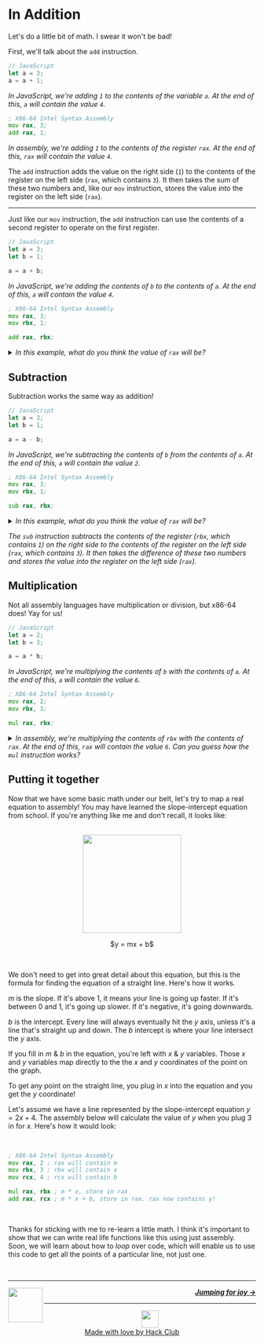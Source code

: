 # In Addition

Let's do a little bit of math. I swear it won't be bad!

First, we'll talk about the `add` instruction.

```js
// JavaScript
let a = 3;
a = a + 1;
```
_In JavaScript, we're adding `1` to the contents of the variable `a`. At the end of this, `a` will contain the value `4`._

```asm
; X86-64 Intel Syntax Assembly
mov rax, 3;
add rax, 1;
```
_In assembly, we're adding `1` to the contents of the register `rax`. At the end of this, `rax` will contain the value `4`._

The `add` instruction adds the value on the right side (`1`) to the contents of the register on the left side (`rax`, which contains `3`). It then takes the sum of these two numbers and, like our `mov` instruction, stores the value _into_ the register on the left side (`rax`).

---

Just like our `mov` instruction, the `add` instruction can use the contents of a second register to operate on the first register.

```js
// JavaScript
let a = 3;
let b = 1;

a = a + b;
```
_In JavaScript, we're adding the contents of `b` to the contents of `a`. At the end of this, `a` will contain the value `4`._

```asm
; X86-64 Intel Syntax Assembly
mov rax, 3;
mov rbx, 1;

add rax, rbx;
```
<details>
<summary><i>In this example, what do you think the value of <code>rax</code> will be?</i></summary>

<br />
<i>We're adding the contents of <code>rbx</code> to the contents of <code>rax</code>. At the end of this, <code>rax</code> will contain the value <code>4</code>.</i>

</details>

## Subtraction

Subtraction works the same way as addition!

```js
// JavaScript
let a = 3;
let b = 1;

a = a - b;
```
_In JavaScript, we're subtracting the contents of `b` from the contents of `a`. At the end of this, `a` will contain the value `2`._

```asm
; X86-64 Intel Syntax Assembly
mov rax, 3;
mov rbx, 1;

sub rax, rbx;
```
<details>
<summary><i>In this example, what do you think the value of <code>rax</code> will be?</i></summary>

<br />
<i>We're subtracting the contents of <code>rbx</code> from the contents of <code>rax</code>. At the end of this, <code>rax</code> will contain the value <code>2</code>.</i>

</details>

<i>The <code>sub</code> instruction subtracts the contents of the register (<code>rbx</code>, which contains <code>1</code>) on the right side to the contents of the register on the left side (<code>rax</code>, which contains <code>3</code>). It then takes the difference of these two numbers and stores the value into the register on the left side (<code>rax</code>).</i>

## Multiplication

Not all assembly languages have multiplication or division, but x86-64 does! Yay for us!

```js
// JavaScript
let a = 2;
let b = 3;

a = a * b;
```
_In JavaScript, we're multiplying the contents of `b` with the contents of `a`. At the end of this, `a` will contain the value `6`._

```asm
; X86-64 Intel Syntax Assembly
mov rax, 2;
mov rbx, 3;

mul rax, rbx;
```
<details>
<summary><i>In assembly, we're multiplying the contents of <code>rbx</code> with the contents of <code>rax</code>. At the end of this, <code>rax</code> will contain the value <code>6</code>. Can you guess how the <code>mul</code> instruction works?</i></summary>

<br />
<i>The <code>mul</code> instruction multiplies the contents of the register (<code>rbx</code>, which contains <code>3</code>) on the right side to the contents of the register on the left side (<code>rax</code>, which contains <code>2</code>). It then takes the product of these two numbers and stores the value into the register on the left side (<code>rax</code>).</i>

</details>

## Putting it together

Now that we have some basic math under our belt, let's try to map a real equation to assembly! You may have learned the slope-intercept equation from school. If you're anything like me and don't recall, it looks like:

<p align="center">
  <br />
  <img height="200" src="https://cloud-jnidfb52p-hack-club-bot.vercel.app/0graph.png">
  <br />
</p>
<p align="center">
  <span>
    $y = mx + b$
  </span>
</p>
<br />

We don't need to get into great detail about this equation, but this is the formula for finding the equation of a straight line. Here's how it works.

$m$ is the slope. If it's above 1, it means your line is going up faster. If it's between 0 and 1, it's going up slower. If it's negative, it's going downwards.

$b$ is the intercept. Every line will always eventually hit the $y$ axis, unless it's a line that's straight up and down. The $b$ intercept is where your line intersect the $y$ axis.

If you fill in $m$ & $b$ in the equation, you're left with $x$ & $y$ variables. Those $x$ and $y$ variables map directly to the the $x$ and $y$ coordinates of the point on the graph.

To get any point on the straight line, you plug in $x$ into the equation and you get the $y$ coordinate!

Let's assume we have a line represented by the slope-intercept equation $y = 2x + 4$. The assembly below will calculate the value of $y$ when you plug $3$ in for $x$. Here's how it would look:

<br />

```asm
; X86-64 Intel Syntax Assembly
mov rax, 2 ; rax will contain m
mov rbx, 3 ; rbx will contain x
mov rcx, 4 ; rcx will contain b

mul rax, rbx ; m * x, store in rax
add rax, rcx ; m * x + b, store in rax. rax now contains y!
```

<br />

Thanks for sticking with me to re-learn a little math. I think it's important to show that we can write real life functions like this using just assembly. Soon, we will learn about how to _loop_ over code, which will enable us to use this code to get all the points of a particular line, not just one.

<br />

---

<a href="/guide/writing-code/instructions/mov.md">
  <picture>
    <source media="(prefers-color-scheme: dark)" srcset="https://cloud-c4m75tmer-hack-club-bot.vercel.app/0back.svg">
    <img align="left" width="70" src="https://cloud-c4m75tmer-hack-club-bot.vercel.app/0back.svg" />
  </picture>
</a>

<p align="right">
  <em>
    <b>
      <a href="/guide/writing-code/instructions/jumps.md">
        Jumping for joy →
      </a>
    </b>
  </em>
</p>

---

<p align="center">
  <a href="https://hackclub.com/">
    <img width="35" src="https://cloud-l0g1cgz4b-hack-club-bot.vercel.app/0h.png"><br/>
    Made with love by Hack Club
  </a>
</p>
